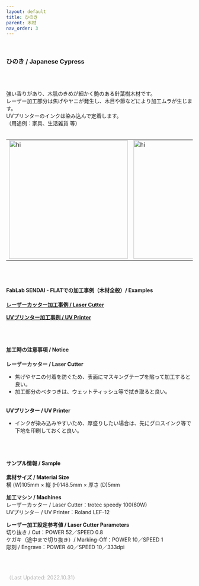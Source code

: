 ```yaml
---
layout: default
title: ひのき
parent: 木材
nav_order: 3
---
```


<br>

### ひのき / Japanese Cypress

<br><br>

強い香りがあり、木肌のきめが細かく艶のある針葉樹木材です。<br>
レーザー加工部分は焦げやヤニが発生し、木目や節などにより加工ムラが生じます。<br>
UVプリンターのインクは染み込んで定着します。<br>
（用途例：家具、生活雑貨 等）
<br>
<br>

<table>
<tr style="border:none;">
<td style="border:none;"><img src="assets/03_Hinoki_1.png" width="320" alt="hi" class="inline"/></td>
<td style="border:none;"><img src="assets/03_Hinoki_2.png" width="320" alt="hi" class="inline"/></td>
</tr>
</table>

<br><br>

#### FabLab SENDAI - FLATでの加工事例（木材全般）/ Examples

[**レーザーカッター加工事例 / Laser Cutter**](https://www.flickr.com/search/?user_id=96175517%40N02&sort=date-taken-desc&safe_search=1&view_all=1&tags=woodlc)

[**UVプリンター加工事例 / UV Printer**](https://www.flickr.com/search/?user_id=96175517%40N02&sort=date-taken-desc&safe_search=1&view_all=1&tags=wooduv)

<br><br>

#### 加工時の注意事項 / Notice

**レーザーカッター / Laser Cutter**
<br>
* 焦げやヤニの付着を防ぐため、表面にマスキングテープを貼って加工すると良い。<br>
* 加工部分のベタつきは、ウェットティッシュ等で拭き取ると良い。<br><br>

**UVプリンター / UV Printer**
<br>
* インクが染み込みやすいため、厚盛りしたい場合は、先にグロスインク等で下地を印刷しておくと良い。<br>

<br><br>

#### サンプル情報 / Sample

**素材サイズ / Material Size**<br>
横 (W)105mm × 縦 (H)148.5mm × 厚さ (D)5mm<br>

**加工マシン / Machines**<br>
レーザーカッター / Laser Cutter：trotec speedy 100(60W)<br>
UVプリンター / UV Printer：Roland LEF-12<br>

**レーザー加工設定参考値 / Laser Cutter Parameters**<br>
切り抜き / Cut：POWER 52／SPEED 0.8<br>
ケガキ（途中まで切り抜き）/ Marking-Off：POWER 10／SPEED 1<br>
彫刻 / Engrave：POWER 40／SPEED 10／333dpi<br>

<br><br>

<span style="color: #B2B2B2; ">
（Last Updated: 2022.10.31）
</span>
